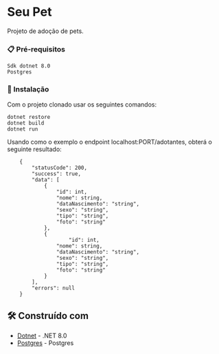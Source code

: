# Seu Pet

Projeto de adoção de pets.

### 📋 Pré-requisitos

```
Sdk dotnet 8.0
Postgres
```

### 🔧 Instalação

Com o projeto clonado usar os seguintes comandos:
```
dotnet restore
dotnet build
dotnet run
```
Usando como o exemplo o endpoint localhost:PORT/adotantes, obterá o seguinte resultado:
```
	{
		"statusCode": 200,
		"success": true,
		"data": [
			{
				"id": int,
				"nome": string,
				"dataNascimento": "string",
				"sexo": "string",
				"tipo": "string",
				"foto": "string"
			},
			{
	      			"id": int,
				"nome": string,
				"dataNascimento": "string",
				"sexo": "string",
				"tipo": "string",
				"foto": "string"
			}
		],
		"errors": null
	}
```

## 🛠️ Construído com

* [Dotnet]([http://www.dropwizard.io/1.0.2/docs/](https://dotnet.microsoft.com/pt-br/)) - .NET 8.0
* [Postgres]([https://maven.apache.org/](https://www.postgresql.org/)) - Postgres

